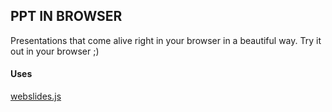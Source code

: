 ## PPT IN BROWSER
Presentations that come alive right in your browser in a beautiful way. Try it out in your browser ;)

#### Uses
  [webslides.js](https://github.com/webslides/webslides/)

